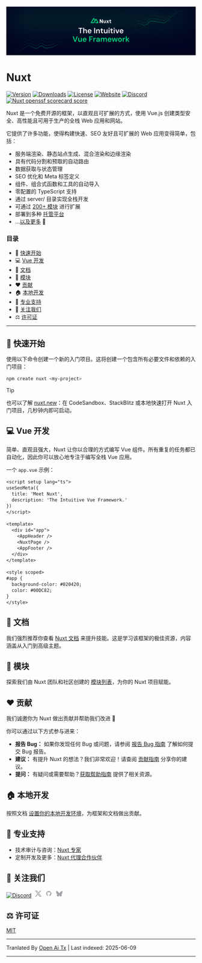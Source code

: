 [![Nuxt 横幅](https://raw.githubusercontent.com/nuxt/nuxt/main/.github/assets/banner.svg)](https://nuxt.com)

# Nuxt

<p>
  <a href="https://www.npmjs.com/package/nuxt"><img src="https://img.shields.io/npm/v/nuxt.svg?style=flat&colorA=18181B&colorB=28CF8D" alt="Version"></a>
  <a href="https://www.npmjs.com/package/nuxt"><img src="https://img.shields.io/npm/dm/nuxt.svg?style=flat&colorA=18181B&colorB=28CF8D" alt="Downloads"></a>
  <a href="https://github.com/nuxt/nuxt/tree/main/LICENSE"><img src="https://img.shields.io/github/license/nuxt/nuxt.svg?style=flat&colorA=18181B&colorB=28CF8D" alt="License"></a>
  <a href="https://nuxt.com"><img src="https://img.shields.io/badge/Nuxt%20Docs-18181B?logo=nuxt" alt="Website"></a>
  <a href="https://chat.nuxt.dev"><img src="https://img.shields.io/badge/Nuxt%20Discord-18181B?logo=discord" alt="Discord"></a>
  <a href="https://securityscorecards.dev/"><img src="https://api.securityscorecards.dev/projects/github.com/nuxt/nuxt/badge" alt="Nuxt openssf scorecard score"></a>
</p>

Nuxt 是一个免费开源的框架，以直观且可扩展的方式，使用 Vue.js 创建类型安全、高性能且可用于生产的全栈 Web 应用和网站。

它提供了许多功能，使得构建快速、SEO 友好且可扩展的 Web 应用变得简单，包括：
- 服务端渲染、静态站点生成、混合渲染和边缘渲染
- 具有代码分割和预取的自动路由
- 数据获取与状态管理
- SEO 优化和 Meta 标签定义
- 组件、组合式函数和工具的自动导入
- 零配置的 TypeScript 支持
- 通过 server/ 目录实现全栈开发
- 可通过 [200+ 模块](https://nuxt.com/modules) 进行扩展
- 部署到多种 [托管平台](https://nuxt.com/deploy)
- ...[以及更多](https://nuxt.com) 🚀

### 目录

- 🚀 [快速开始](#getting-started)
- 💻 [Vue 开发](#vue-development)
- 📖 [文档](#documentation)
- 🧩 [模块](#modules)
- ❤️  [贡献](#contribute)
- 🏠 [本地开发](#local-development)
- 🛟 [专业支持](#professional-support)
- 🔗 [关注我们](#follow-us)
- ⚖️ [许可证](#license)

---

## <a name="getting-started">🚀 快速开始</a>

使用以下命令创建一个新的入门项目。这将创建一个包含所有必要文件和依赖的入门项目：

```bash
npm create nuxt <my-project>
```

> [!TIP]
> 也可以了解 [nuxt.new](https://nuxt.new)：在 CodeSandbox、StackBlitz 或本地快速打开 Nuxt 入门项目，几秒钟内即可启动。

## <a name="vue-development">💻 Vue 开发</a>

简单、直观且强大，Nuxt 让你以合理的方式编写 Vue 组件。所有重复的任务都已自动化，因此你可以放心地专注于编写全栈 Vue 应用。

一个 `app.vue` 示例：

```vue
<script setup lang="ts">
useSeoMeta({
  title: 'Meet Nuxt',
  description: 'The Intuitive Vue Framework.'
})
</script>

<template>
  <div id="app">
    <AppHeader />
    <NuxtPage />
    <AppFooter />
  </div>
</template>

<style scoped>
#app {
  background-color: #020420;
  color: #00DC82;
}
</style>
```

## <a name="documentation">📖 文档</a>

我们强烈推荐你查看 [Nuxt 文档](https://nuxt.com/docs) 来提升技能。这是学习该框架的极佳资源，内容涵盖从入门到高级主题。

## <a name="modules">🧩 模块</a>

探索我们由 Nuxt 团队和社区创建的 [模块列表](https://nuxt.com/modules)，为你的 Nuxt 项目赋能。

## <a name="contribute">❤️ 贡献</a>

我们诚邀你为 Nuxt 做出贡献并帮助我们改进 💚

你可以通过以下方式参与进来：
- **报告 Bug：** 如果你发现任何 Bug 或问题，请参阅 [报告 Bug 指南](https://nuxt.com/docs/community/reporting-bugs) 了解如何提交 Bug 报告。
- **建议：** 有提升 Nuxt 的想法？我们非常欢迎！请查阅 [贡献指南](https://nuxt.com/docs/community/contribution) 分享你的建议。
- **提问：** 有疑问或需要帮助？[获取帮助指南](https://nuxt.com/docs/community/getting-help) 提供了相关资源。

## <a name="local-development">🏠 本地开发</a>

按照文档 [设置你的本地开发环境](https://nuxt.com/docs/community/framework-contribution#setup)，为框架和文档做出贡献。

## <a name="professional-support">🛟 专业支持</a>

- 技术审计与咨询：[Nuxt 专家](https://nuxt.com/enterprise/support)
- 定制开发及更多：[Nuxt 代理合作伙伴](https://nuxt.com/enterprise/agencies)

## <a name="follow-us">🔗 关注我们</a>

<p valign="center">
  <a href="https://go.nuxt.com/discord"><img width="20px" src="https://raw.githubusercontent.com/nuxt/nuxt/main/.github/assets/discord.svg" alt="Discord"></a>&nbsp;&nbsp;<a href="https://go.nuxt.com/x"><img width="20px" src="https://raw.githubusercontent.com/nuxt/nuxt/main/.github/assets/twitter.svg" alt="Twitter"></a>&nbsp;&nbsp;<a href="https://go.nuxt.com/github"><img width="20px" src="https://raw.githubusercontent.com/nuxt/nuxt/main/.github/assets/github.svg" alt="GitHub"></a>&nbsp;&nbsp;<a href="https://go.nuxt.com/bluesky"><img width="20px" src="https://raw.githubusercontent.com/nuxt/nuxt/main/.github/assets/bluesky.svg" alt="Bluesky"></a>
</p>

## <a name="license">⚖️ 许可证</a>

[MIT](https://github.com/nuxt/nuxt/tree/main/LICENSE)



---


Tranlated By [Open Ai Tx](https://github.com/OpenAiTx/OpenAiTx) | Last indexed: 2025-06-09


---
